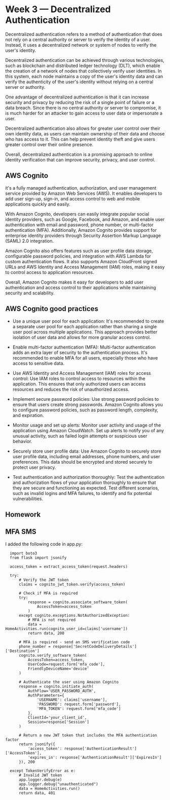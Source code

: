 # Week 3 — Decentralized Authentication

Decentralized authentication refers to a method of authentication that does not rely on a central authority or server to verify the identity of a user. Instead, it uses a decentralized network or system of nodes to verify the user's identity.

Decentralized authentication can be achieved through various technologies, such as blockchain and distributed ledger technology (DLT), which enable the creation of a network of nodes that collectively verify user identities. In this system, each node maintains a copy of the user's identity data and can verify the authenticity of the user's identity without relying on a central server or authority.

One advantage of decentralized authentication is that it can increase security and privacy by reducing the risk of a single point of failure or a data breach. Since there is no central authority or server to compromise, it is much harder for an attacker to gain access to user data or impersonate a user.

Decentralized authentication also allows for greater user control over their own identity data, as users can maintain ownership of their data and choose who has access to it. This can help prevent identity theft and give users greater control over their online presence.

Overall, decentralized authentication is a promising approach to online identity verification that can improve security, privacy, and user control.

## AWS Cognito

it's a fully managed authentication, authorization, and user management service provided by Amazon Web Services (AWS). It enables developers to add user sign-up, sign-in, and access control to web and mobile applications quickly and easily.

With Amazon Cognito, developers can easily integrate popular social identity providers, such as Google, Facebook, and Amazon, and enable user authentication with email and password, phone number, or multi-factor authentication (MFA). Additionally, Amazon Cognito provides support for enterprise identity providers through Security Assertion Markup Language (SAML) 2.0 integration.

Amazon Cognito also offers features such as user profile data storage, configurable password policies, and integration with AWS Lambda for custom authentication flows. It also supports Amazon CloudFront signed URLs and AWS Identity and Access Management (IAM) roles, making it easy to control access to application resources.

Overall, Amazon Cognito makes it easy for developers to add user authentication and access control to their applications while maintaining security and scalability.

## AWS Cognito good practices

+ Use a unique user pool for each application: It's recommended to create a separate user pool for each application rather than sharing a single user pool across multiple applications. This approach provides better isolation of user data and allows for more granular access control.

+ Enable multi-factor authentication (MFA): Multi-factor authentication adds an extra layer of security to the authentication process. It's recommended to enable MFA for all users, especially those who have access to sensitive data.

+ Use AWS Identity and Access Management (IAM) roles for access control: Use IAM roles to control access to resources within the application. This ensures that only authorized users can access resources and reduces the risk of unauthorized access.

+ Implement secure password policies: Use strong password policies to ensure that users create strong passwords. Amazon Cognito allows you to configure password policies, such as password length, complexity, and expiration.

+ Monitor usage and set up alerts: Monitor user activity and usage of the application using Amazon CloudWatch. Set up alerts to notify you of any unusual activity, such as failed login attempts or suspicious user behavior.

+ Securely store user profile data: Use Amazon Cognito to securely store user profile data, including email addresses, phone numbers, and user preferences. This data should be encrypted and stored securely to protect user privacy.

+ Test authentication and authorization thoroughly: Test the authentication and authorization flows of your application thoroughly to ensure that they are secure and functioning as expected. Test different scenarios, such as invalid logins and MFA failures, to identify and fix potential vulnerabilities.

## Homework

## MFA SMS

I added the following code in app.py:

      import boto3
      from flask import jsonify
      
      access_token = extract_access_token(request.headers)

      try:
          # Verify the JWT token
          claims = cognito_jwt_token.verify(access_token)

          # Check if MFA is required
          try:
              response = cognito.associate_software_token(
                  AccessToken=access_token
              )
          except cognito.exceptions.NotAuthorizedException:
              # MFA is not required
              data = HomeActivities.run(cognito_user_id=claims['username'])
              return data, 200

          # MFA is required - send an SMS verification code
          phone_number = response['SecretCodeDeliveryDetails']['Destination']
          cognito.verify_software_token(
              AccessToken=access_token,
              UserCode=request.form['mfa_code'],
              FriendlyDeviceName='device'
          )

          # Authenticate the user using Amazon Cognito
          response = cognito.initiate_auth(
              AuthFlow='USER_PASSWORD_AUTH',
              AuthParameters={
                  'USERNAME': claims['username'],
                  'PASSWORD': request.form['password'],
                  'MFA_TOKEN': request.form['mfa_code']
              },
              ClientId='your_client_id',
              Session=response['Session']
          )

          # Return a new JWT token that includes the MFA authentication factor
          return jsonify({
              'access_token': response['AuthenticationResult']['AccessToken'],
              'expires_in': response['AuthenticationResult']['ExpiresIn']
          }), 200

      except TokenVerifyError as e:
          # Invalid JWT token
          app.logger.debug(e)
          app.logger.debug("unauthenticated")
          data = HomeActivities.run()
          return data, 401


